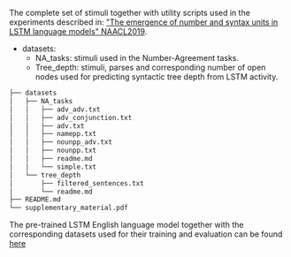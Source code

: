 The complete set of stimuli together with utility scripts used in the experiments described in: ["The emergence of number and syntax units in LSTM language models" NAACL2019](https://arxiv.org/abs/1903.07435).

* datasets:
  * NA_tasks:  stimuli used in the Number-Agreement tasks.
  * Tree_depth: stimuli, parses and corresponding number of open nodes used for predicting syntactic tree depth from LSTM activity.

```bash
├── datasets
│   ├── NA_tasks
│   │   ├── adv_adv.txt
│   │   ├── adv_conjunction.txt
│   │   ├── adv.txt
│   │   ├── namepp.txt
│   │   ├── nounpp_adv.txt
│   │   ├── nounpp.txt
│   │   ├── readme.md
│   │   └── simple.txt
│   └── tree_depth
│       ├── filtered_sentences.txt
│       └── readme.md
├── README.md
└── supplementary_material.pdf
```

The pre-trained LSTM English language model together with the corresponding datasets used for their training and evaluation can be found [here](https://github.com/facebookresearch/colorlessgreenRNNs)
